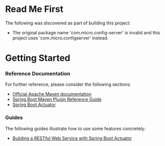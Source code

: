 # Read Me First
The following was discovered as part of building this project:

* The original package name 'com.micro.config-server' is invalid and this project uses 'com.micro.configserver' instead.

# Getting Started

### Reference Documentation
For further reference, please consider the following sections:

* [Official Apache Maven documentation](https://maven.apache.org/guides/index.html)
* [Spring Boot Maven Plugin Reference Guide](https://docs.spring.io/spring-boot/docs/2.2.6.RELEASE/maven-plugin/)
* [Spring Boot Actuator](https://docs.spring.io/spring-boot/docs/2.2.6.RELEASE/reference/htmlsingle/#production-ready)

### Guides
The following guides illustrate how to use some features concretely:

* [Building a RESTful Web Service with Spring Boot Actuator](https://spring.io/guides/gs/actuator-service/)

